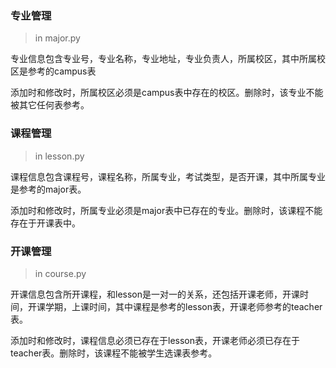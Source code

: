 ### 专业管理

> in major.py

专业信息包含专业号，专业名称，专业地址，专业负责人，所属校区，其中所属校区是参考的campus表

添加时和修改时，所属校区必须是campus表中存在的校区。删除时，该专业不能被其它任何表参考。

### 课程管理

> in lesson.py

课程信息包含课程号，课程名称，所属专业，考试类型，是否开课，其中所属专业是参考的major表。

添加时和修改时，所属专业必须是major表中已存在的专业。删除时，该课程不能存在于开课表中。

### 开课管理

> in course.py

开课信息包含所开课程，和lesson是一对一的关系，还包括开课老师，开课时间，开课学期，上课时间，其中课程是参考的lesson表，开课老师参考的teacher表。

添加时和修改时，课程信息必须已存在于lesson表，开课老师必须已存在于teacher表。删除时，该课程不能被学生选课表参考。
